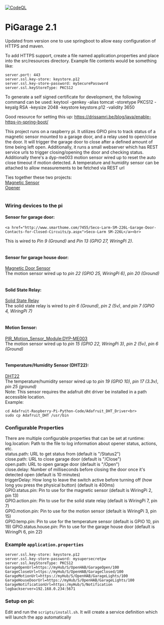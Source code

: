 [![CodeQL](https://github.com/bigboxer23/PiGarage2/actions/workflows/codeql.yml/badge.svg)](https://github.com/bigboxer23/PiGarage2/actions/workflows/codeql.yml)

# PiGarage 2.1

Updated from version one to use springboot to allow easy configuration of HTTPS and maven.

To add HTTPS support, create a file named application.properties and place into the src/resources directory.  Example
file contents would be something like:

```
server.port: 443
server.ssl.key-store: keystore.p12
server.ssl.key-store-password: mySecurePassword
server.ssl.keyStoreType: PKCS12
```

To generate a self signed certificate for development, the following command can be used:
keytool -genkey -alias tomcat -storetype PKCS12 -keyalg RSA -keysize 2048 -keystore keystore.p12 -validity 3650

Good resource for setting this up: https://drissamri.be/blog/java/enable-https-in-spring-boot/

This project runs on a raspberry pi.  It utilizes GPIO pins to track status of a magnetic sensor mounted to a garage door,
and a relay used to open/close the door.  It will trigger the garage door to close after a defined amount of time being
left open.  Additionally, it runs a small webserver which has REST service urls to trigger closing/opening the door
and checking status.  Additionally there's a dyp-me003 motion sensor wired up to reset the auto close timeout if motion
detected.  A temperature and humidity sensor can be attached to allow measurements to be fetched via REST url

Ties together these two projects:<br>
<a href="http://www.instructables.com/id/Raspberry-Pi-Garage-Door-Opener/?ALLSTEPS">Magnetic Sensor</a><br>
<a href="https://www.richlynch.com/2013/07/27/pi_garage_alert_1/">Opener</a><br><br>

### Wiring devices to the pi
#### Sensor for garage door:
	<a href="http://www.smarthome.com/7455/Seco-Larm-SM-226L-Garage-Door-Contacts-for-Closed-Circuits/p.aspx">Seco-Larm SM-226L</a><br>
This is wired to <i>Pin 9 (Ground)</i> and <i>Pin 13 (GPIO 27, WiringPi 2)</i>.<br><br>

#### Sensor for garage house door:
<a href="https://www.amazon.com/gp/product/B07F314V3Z/ref=ppx_yo_dt_b_asin_title_o02_s00?ie=UTF8&psc=1">Magnetic Door Sensor</a><br>
The motion sensor wired up to <i>pin 22 (GPIO 25, WiringPi 6)</i>, <i>pin 20 (Ground)</i><br><br>

#### Solid State Relay:
<a href="http://www.amazon.com/gp/product/B00E0NTPP4/ref=ox_ya_os_product_refresh_T1">Solid State Relay</a><br>
The solid state relay is wired to <i>pin 6 (Ground)</i>, <i>pin 2 (5v)</i>, and <i>pin 7 (GPIO 4, WiringPi 7)</i> <br><br>

#### Motion Sensor:
<a href="http://www.elecfreaks.com/wiki/index.php?title=PIR_Motion_Sensor_Module:DYP-ME003">PIR_Motion_Sensor_Module:DYP-ME003</a><br>
The motion sensor wired up to <i>pin 15 (GPIO 22, WiringPi 3)</i>, <i>pin 2 (5v)</i>, <i>pin 6 (Ground)</i><br><br>

#### Temperature/Humidity Sensor (DHT22):
<a href="ftp://imall.iteadstudio.com/Sensor/IM120712007/DS_IM120712007.pdf">DHT22</a><br>
The temperature/humidity sensor wired up to <i>pin 19 (GPIO 10)</i>, <i>pin 17 (3.3v)</i>, <i>pin 25 (ground)</i><br>
Note:  This sensor requires the adafruit dht driver be installed in a path accessible location.<br>
Example:<br>
```git clone git://github.com/adafruit/Adafruit-Raspberry-Pi-Python-Code.git<br>
cd Adafruit-Raspberry-Pi-Python-Code/Adafruit_DHT_Driver<br>
sudo cp Adafruit_DHT /usr/bin
```

### Configurable Properties
There are multiple configurable properties that can be set at runtime:<br>
log.location: Path to the file to log information about opener status, actions, etc.<br>
status.path: URL to get status from (default is "/Status2")<br>
close.path: URL to close garage door (default is "/Close")<br>
open.path: URL to open garage door (default is "/Open")<br>
close.delay: Number of milliseconds before closing the door once it's detected open (default is 10 minutes)<br>
triggerDelay: How long to leave the switch active before turning off (how long you press the physical button) (default is 400ms)<br>
GPIO.status.pin: Pin to use for the magnetic sensor (default is WiringPi 2, pin 13)<br>
GPIO.action.pin: Pin to use for the solid state relay (default is WiringPi 7, pin 7)<br>
GPIO.motion.pin: Pin to use for the motion sensor (default is WiringPi 3, pin 15)<br>
GPIO.temp.pin: Pin to use for the temperature sensor (default is GPIO 10, pin 19)
GPIO.status.house.pin: Pin to use for the garage house door (default is WiringPi 6, pin 22)

### Example `application.properties`
```server.port: 443
server.ssl.key-store: keystore.p12
server.ssl.key-store-password: mysupersecretpw
server.ssl.keyStoreType: PKCS12
GarageOpenUrl=https://myHub/S/OpenHAB/GarageOpen/100
GarageCloseUrl=ttps://myHub/S/OpenHAB/GarageClosed/100
GarageMotionUrl=https://myHub/S/OpenHAB/GarageLights/100
GarageHouseDoorUrl=https://myHub/S/OpenHAB/GarageLights/100
GarageNotificationUrl=https:/myHub/S/Notification
logbackserver=192.168.0.234:5671
```

### Setup on pi:
Edit and run the `scripts/install.sh`.  It will create a service definition which will launch the app automatically

